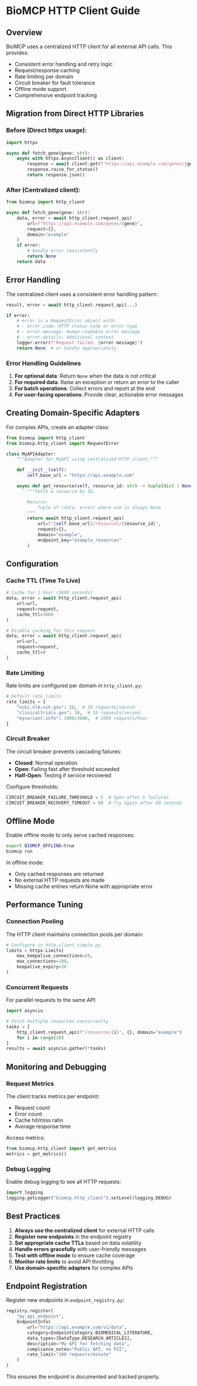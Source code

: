 # BioMCP HTTP Client Guide

## Overview

BioMCP uses a centralized HTTP client for all external API calls. This provides:

- Consistent error handling and retry logic
- Request/response caching
- Rate limiting per domain
- Circuit breaker for fault tolerance
- Offline mode support
- Comprehensive endpoint tracking

## Migration from Direct HTTP Libraries

### Before (Direct httpx usage):

```python
import httpx

async def fetch_gene(gene: str):
    async with httpx.AsyncClient() as client:
        response = await client.get(f"https://api.example.com/genes/{gene}")
        response.raise_for_status()
        return response.json()
```

### After (Centralized client):

```python
from biomcp import http_client

async def fetch_gene(gene: str):
    data, error = await http_client.request_api(
        url=f"https://api.example.com/genes/{gene}",
        request={},
        domain="example"
    )
    if error:
        # Handle error consistently
        return None
    return data
```

## Error Handling

The centralized client uses a consistent error handling pattern:

```python
result, error = await http_client.request_api(...)

if error:
    # error is a RequestError object with:
    # - error.code: HTTP status code or error type
    # - error.message: Human-readable error message
    # - error.details: Additional context
    logger.error(f"Request failed: {error.message}")
    return None  # or handle appropriately
```

### Error Handling Guidelines

1. **For optional data**: Return `None` when the data is not critical
2. **For required data**: Raise an exception or return an error to the caller
3. **For batch operations**: Collect errors and report at the end
4. **For user-facing operations**: Provide clear, actionable error messages

## Creating Domain-Specific Adapters

For complex APIs, create an adapter class:

```python
from biomcp import http_client
from biomcp.http_client import RequestError

class MyAPIAdapter:
    """Adapter for MyAPI using centralized HTTP client."""

    def __init__(self):
        self.base_url = "https://api.example.com"

    async def get_resource(self, resource_id: str) -> tuple[dict | None, RequestError | None]:
        """Fetch a resource by ID.

        Returns:
            Tuple of (data, error) where one is always None
        """
        return await http_client.request_api(
            url=f"{self.base_url}/resources/{resource_id}",
            request={},
            domain="example",
            endpoint_key="example_resources"
        )
```

## Configuration

### Cache TTL (Time To Live)

```python
# Cache for 1 hour (3600 seconds)
data, error = await http_client.request_api(
    url=url,
    request=request,
    cache_ttl=3600
)

# Disable caching for this request
data, error = await http_client.request_api(
    url=url,
    request=request,
    cache_ttl=0
)
```

### Rate Limiting

Rate limits are configured per domain in `http_client.py`:

```python
# Default rate limits
rate_limits = {
    "ncbi.nlm.nih.gov": 20,  # 20 requests/second
    "clinicaltrials.gov": 10,  # 10 requests/second
    "myvariant.info": 1000/3600,  # 1000 requests/hour
}
```

### Circuit Breaker

The circuit breaker prevents cascading failures:

- **Closed**: Normal operation
- **Open**: Failing fast after threshold exceeded
- **Half-Open**: Testing if service recovered

Configure thresholds:

```python
CIRCUIT_BREAKER_FAILURE_THRESHOLD = 5  # Open after 5 failures
CIRCUIT_BREAKER_RECOVERY_TIMEOUT = 60  # Try again after 60 seconds
```

## Offline Mode

Enable offline mode to only serve cached responses:

```bash
export BIOMCP_OFFLINE=true
biomcp run
```

In offline mode:

- Only cached responses are returned
- No external HTTP requests are made
- Missing cache entries return None with appropriate error

## Performance Tuning

### Connection Pooling

The HTTP client maintains connection pools per domain:

```python
# Configure in http_client_simple.py
limits = httpx.Limits(
    max_keepalive_connections=20,
    max_connections=100,
    keepalive_expiry=30
)
```

### Concurrent Requests

For parallel requests to the same API:

```python
import asyncio

# Fetch multiple resources concurrently
tasks = [
    http_client.request_api(f"/resource/{i}", {}, domain="example")
    for i in range(10)
]
results = await asyncio.gather(*tasks)
```

## Monitoring and Debugging

### Request Metrics

The client tracks metrics per endpoint:

- Request count
- Error count
- Cache hit/miss ratio
- Average response time

Access metrics:

```python
from biomcp.http_client import get_metrics
metrics = get_metrics()
```

### Debug Logging

Enable debug logging to see all HTTP requests:

```python
import logging
logging.getLogger("biomcp.http_client").setLevel(logging.DEBUG)
```

## Best Practices

1. **Always use the centralized client** for external HTTP calls
2. **Register new endpoints** in the endpoint registry
3. **Set appropriate cache TTLs** based on data volatility
4. **Handle errors gracefully** with user-friendly messages
5. **Test with offline mode** to ensure cache coverage
6. **Monitor rate limits** to avoid API throttling
7. **Use domain-specific adapters** for complex APIs

## Endpoint Registration

Register new endpoints in `endpoint_registry.py`:

```python
registry.register(
    "my_api_endpoint",
    EndpointInfo(
        url="https://api.example.com/v1/data",
        category=EndpointCategory.BIOMEDICAL_LITERATURE,
        data_types=[DataType.RESEARCH_ARTICLES],
        description="My API for fetching data",
        compliance_notes="Public API, no PII",
        rate_limit="100 requests/minute"
    )
)
```

This ensures the endpoint is documented and tracked properly.
